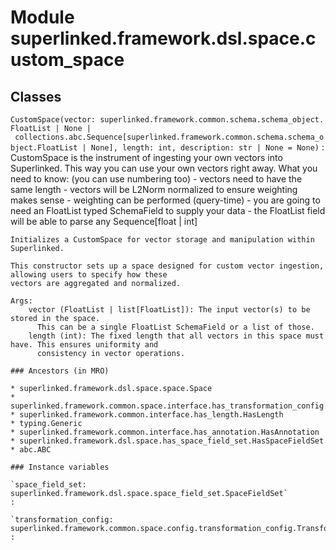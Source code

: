 Module superlinked.framework.dsl.space.custom_space
===================================================

Classes
-------

`CustomSpace(vector: superlinked.framework.common.schema.schema_object.FloatList | None | collections.abc.Sequence[superlinked.framework.common.schema.schema_object.FloatList | None], length: int, description: str | None = None)`
:   CustomSpace is the instrument of ingesting your own vectors into Superlinked.
    This way you can use your own vectors right away. What you need to know: (you can use numbering too)
    - vectors need to have the same length
    - vectors will be L2Norm normalized to ensure weighting makes sense
    - weighting can be performed (query-time)
    - you are going to need an FloatList typed SchemaField to supply your data
    - the FloatList field will be able to parse any Sequence[float | int]
    
    Initializes a CustomSpace for vector storage and manipulation within Superlinked.
    
    This constructor sets up a space designed for custom vector ingestion, allowing users to specify how these
    vectors are aggregated and normalized.
    
    Args:
        vector (FloatList | list[FloatList]): The input vector(s) to be stored in the space.
          This can be a single FloatList SchemaField or a list of those.
        length (int): The fixed length that all vectors in this space must have. This ensures uniformity and
          consistency in vector operations.

    ### Ancestors (in MRO)

    * superlinked.framework.dsl.space.space.Space
    * superlinked.framework.common.space.interface.has_transformation_config.HasTransformationConfig
    * superlinked.framework.common.interface.has_length.HasLength
    * typing.Generic
    * superlinked.framework.common.interface.has_annotation.HasAnnotation
    * superlinked.framework.dsl.space.has_space_field_set.HasSpaceFieldSet
    * abc.ABC

    ### Instance variables

    `space_field_set: superlinked.framework.dsl.space.space_field_set.SpaceFieldSet`
    :

    `transformation_config: superlinked.framework.common.space.config.transformation_config.TransformationConfig[superlinked.framework.common.data_types.Vector, superlinked.framework.common.data_types.Vector]`
    :